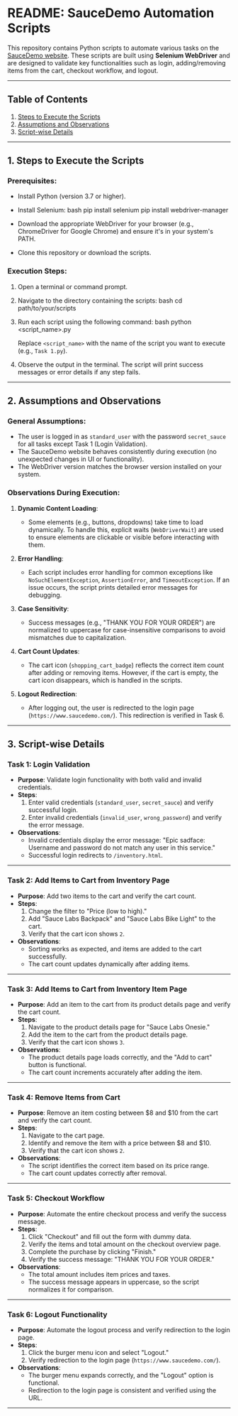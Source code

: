 # README: SauceDemo Automation Scripts

This repository contains Python scripts to automate various tasks on the [SauceDemo website](https://www.saucedemo.com/). These scripts are built using **Selenium WebDriver** and are designed to validate key functionalities such as login, adding/removing items from the cart, checkout workflow, and logout.

---

## Table of Contents
1. [Steps to Execute the Scripts](#1-steps-to-execute-the-scripts)
2. [Assumptions and Observations](#2-assumptions-and-observations)
3. [Script-wise Details](#3-script-wise-details)

---

## 1. Steps to Execute the Scripts

### Prerequisites:
- Install Python (version 3.7 or higher).
- Install Selenium:
  bash
  pip install selenium
  pip install webdriver-manager
  
- Download the appropriate WebDriver for your browser (e.g., ChromeDriver for Google Chrome) and ensure it's in your system's PATH.
- Clone this repository or download the scripts.

### Execution Steps:
1. Open a terminal or command prompt.
2. Navigate to the directory containing the scripts:
   bash
   cd path/to/your/scripts
   
3. Run each script using the following command:
   bash
   python <script_name>.py
   
   Replace `<script_name>` with the name of the script you want to execute (e.g., `Task 1.py`).

4. Observe the output in the terminal. The script will print success messages or error details if any step fails.

---

## 2. Assumptions and Observations

### General Assumptions:
- The user is logged in as `standard_user` with the password `secret_sauce` for all tasks except Task 1 (Login Validation).
- The SauceDemo website behaves consistently during execution (no unexpected changes in UI or functionality).
- The WebDriver version matches the browser version installed on your system.

### Observations During Execution:
1. **Dynamic Content Loading**:
   - Some elements (e.g., buttons, dropdowns) take time to load dynamically. To handle this, explicit waits (`WebDriverWait`) are used to ensure elements are clickable or visible before interacting with them.

2. **Error Handling**:
   - Each script includes error handling for common exceptions like `NoSuchElementException`, `AssertionError`, and `TimeoutException`. If an issue occurs, the script prints detailed error messages for debugging.

3. **Case Sensitivity**:
   - Success messages (e.g., "THANK YOU FOR YOUR ORDER") are normalized to uppercase for case-insensitive comparisons to avoid mismatches due to capitalization.

4. **Cart Count Updates**:
   - The cart icon (`shopping_cart_badge`) reflects the correct item count after adding or removing items. However, if the cart is empty, the cart icon disappears, which is handled in the scripts.

5. **Logout Redirection**:
   - After logging out, the user is redirected to the login page (`https://www.saucedemo.com/`). This redirection is verified in Task 6.

---

## 3. Script-wise Details

### Task 1: Login Validation
- **Purpose**: Validate login functionality with both valid and invalid credentials.
- **Steps**:
  1. Enter valid credentials (`standard_user`, `secret_sauce`) and verify successful login.
  2. Enter invalid credentials (`invalid_user`, `wrong_password`) and verify the error message.
- **Observations**:
  - Invalid credentials display the error message: "Epic sadface: Username and password do not match any user in this service."
  - Successful login redirects to `/inventory.html`.

---

### Task 2: Add Items to Cart from Inventory Page
- **Purpose**: Add two items to the cart and verify the cart count.
- **Steps**:
  1. Change the filter to "Price (low to high)."
  2. Add "Sauce Labs Backpack" and "Sauce Labs Bike Light" to the cart.
  3. Verify that the cart icon shows `2`.
- **Observations**:
  - Sorting works as expected, and items are added to the cart successfully.
  - The cart count updates dynamically after adding items.

---

### Task 3: Add Items to Cart from Inventory Item Page
- **Purpose**: Add an item to the cart from its product details page and verify the cart count.
- **Steps**:
  1. Navigate to the product details page for "Sauce Labs Onesie."
  2. Add the item to the cart from the product details page.
  3. Verify that the cart icon shows `3`.
- **Observations**:
  - The product details page loads correctly, and the "Add to cart" button is functional.
  - The cart count increments accurately after adding the item.

---

### Task 4: Remove Items from Cart
- **Purpose**: Remove an item costing between $8 and $10 from the cart and verify the cart count.
- **Steps**:
  1. Navigate to the cart page.
  2. Identify and remove the item with a price between $8 and $10.
  3. Verify that the cart icon shows `2`.
- **Observations**:
  - The script identifies the correct item based on its price range.
  - The cart count updates correctly after removal.

---

### Task 5: Checkout Workflow
- **Purpose**: Automate the entire checkout process and verify the success message.
- **Steps**:
  1. Click "Checkout" and fill out the form with dummy data.
  2. Verify the items and total amount on the checkout overview page.
  3. Complete the purchase by clicking "Finish."
  4. Verify the success message: "THANK YOU FOR YOUR ORDER."
- **Observations**:
  - The total amount includes item prices and taxes.
  - The success message appears in uppercase, so the script normalizes it for comparison.

---

### Task 6: Logout Functionality
- **Purpose**: Automate the logout process and verify redirection to the login page.
- **Steps**:
  1. Click the burger menu icon and select "Logout."
  2. Verify redirection to the login page (`https://www.saucedemo.com/`).
- **Observations**:
  - The burger menu expands correctly, and the "Logout" option is functional.
  - Redirection to the login page is consistent and verified using the URL.

---
